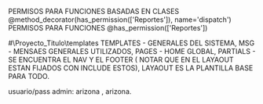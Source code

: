 PERMISOS PARA FUNCIONES BASADAS EN CLASES
@method_decorator(has_permission(['Reportes']), name='dispatch')
PERMISOS PARA FUNCIONES @has_permission(['Reportes'])

#\Proyecto_Titulo\templates 
TEMPLATES - GENERALES DEL SISTEMA,
MSG - MENSAES GENERALES UTILIZADOS,
PAGES - HOME GLOBAL,
PARTIALS - SE ENCUENTRA EL NAV Y EL FOOTER ( NOTAR QUE EN EL LAYAOUT ESTAN FIJADOS CON INCLUDE ESTOS), LAYAOUT ES LA PLANTILLA BASE PARA TODO.

usuario/pass admin: arizona , arizona.
